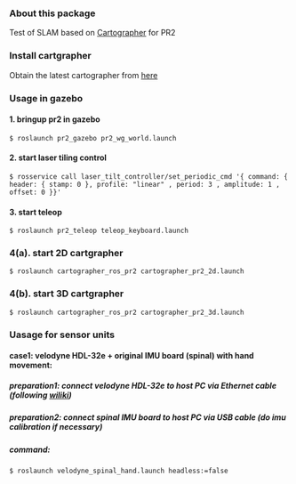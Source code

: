 ### About this package
Test of SLAM based on [Cartographer](https://github.com/googlecartographer) for PR2

### Install cartgrapher
Obtain the latest cartographer from [here](https://google-cartographer-ros.readthedocs.io/en/latest/compilation.html)

### Usage in gazebo

#### 1. bringup pr2 in gazebo
```
$ roslaunch pr2_gazebo pr2_wg_world.launch
```
#### 2. start laser tiling control
```
$ rosservice call laser_tilt_controller/set_periodic_cmd '{ command: { header: { stamp: 0 }, profile: "linear" , period: 3 , amplitude: 1 , offset: 0 }}'
```
#### 3. start teleop
```
$ roslaunch pr2_teleop teleop_keyboard.launch
```

### 4(a). start 2D cartgrapher
```
$ roslaunch cartographer_ros_pr2 cartographer_pr2_2d.launch
```

### 4(b). start 3D cartgrapher
```
$ roslaunch cartographer_ros_pr2 cartographer_pr2_3d.launch
```

### Uasage for sensor units

#### case1: velodyne HDL-32e + original IMU board (spinal) with hand movement:
##### preparation1: connect velodyne HDL-32e to host PC via Ethernet cable (following [wiliki](http://www.jsk.t.u-tokyo.ac.jp/wiliki/wiliki.cgi?Velodyne_Laser_Setting))
##### preparation2: connect spinal IMU board to host PC via USB cable (do imu calibration if necessary)
##### command:
```
$ roslaunch velodyne_spinal_hand.launch headless:=false
```
